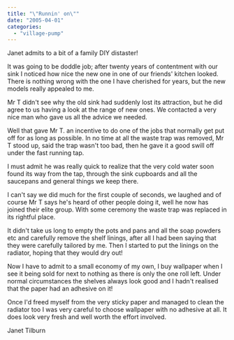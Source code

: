 ```yaml
---
title: "\"Runnin' on\""
date: "2005-04-01"
categories: 
  - "village-pump"
---
```


Janet admits to a bit of a family DIY distaster!

It was going to be doddle job; after twenty years of contentment with our sink I noticed how nice the new one in one of our friends' kitchen looked. There is nothing wrong with the one I have cherished for years, but the new models really appealed to me.

Mr T didn't see why the old sink had suddenly lost its attraction, but he did agree to us having a look at the range of new ones. We contacted a very nice man who gave us all the advice we needed.

Well that gave Mr T. an incentive to do one of the jobs that normally get put off for as long as possible. In no time at all the waste trap was removed, Mr T stood up, said the trap wasn't too bad, then he gave it a good swill off under the fast running tap.

I must admit he was really quick to realize that the very cold water soon found its way from the tap, through the sink cupboards and all the saucepans and general things we keep there.

I can't say we did much for the first couple of seconds, we laughed and of course Mr T says he's heard of other people doing it, well he now has joined their elite group. With some ceremony the waste trap was replaced in its rightful place.

It didn't take us long to empty the pots and pans and all the soap powders etc and carefully remove the shelf linings, after all I had been saying that they were carefully tailored by me. Then I started to put the linings on the radiator, hoping that they would dry out!

Now I have to admit to a small economy of my own, I buy wallpaper when I see it being sold for next to nothing as there is only the one roll left. Under normal circumstances the shelves always look good and I hadn't realised that the paper had an adhesive on it!

Once I'd freed myself from the very sticky paper and managed to clean the radiator too I was very careful to choose wallpaper with no adhesive at all. It does look very fresh and well worth the effort involved.

Janet Tilburn
